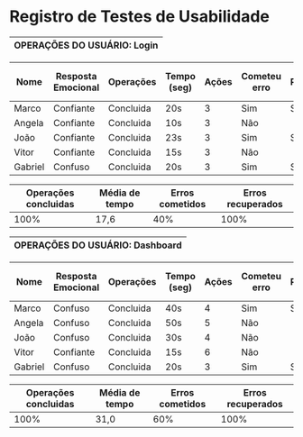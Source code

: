 # Registro de Testes de Usabilidade

| OPERAÇÕES DO USUÁRIO: Login  |
| --------------------- | 

| Nome        | Resposta Emocional  | Operações | Tempo (seg) | Ações | Cometeu erro| Se Recuperou do erro |
| --------------------- | ------------------- | ------------------ | ------------------- | ------------------- | --------------------------- | --------------- | 
| Marco | Confiante | Concluida | 20s | 3 | Sim | Sim |
| Angela | Confiante | Concluida | 10s | 3 | Não |    |
| João | Confiante | Concluida | 23s | 3 | Sim | Sim | 
| Vitor | Confiante | Concluida | 15s | 3 | Não |    | 
| Gabriel | Confuso | Concluida | 20s | 3 | Sim | Sim | 

| Operações concluidas      | Média de tempo     | Erros cometidos  | Erros recuperados |
| --------------------- | ------------------- | ------------------ | ------------------ | 
| 100%               | 17,6                    | 40%              | 100% |

| OPERAÇÕES DO USUÁRIO: Dashboard  |
| --------------------- | 

| Nome        | Resposta Emocional  | Operações | Tempo (seg) | Ações | Cometeu erro| Se Recuperou do erro |
| --------------------- | ------------------- | ------------------ | ------------------- | ------------------- | --------------------------- | --------------- | 
| Marco | Confuso | Concluida | 40s | 4 | Sim | Sim |
| Angela | Confuso | Concluida | 50s | 5 | Não |    |
| João | Confuso | Concluida | 30s | 4 | Não |  | 
| Vitor | Confiante | Concluida | 15s | 6 | Não |    | 
| Gabriel | Confuso | Concluida | 20s | 3 | Sim | Sim | 

| Operações concluidas      | Média de tempo     | Erros cometidos  | Erros recuperados |
| --------------------- | ------------------- | ------------------ | ------------------ | 
| 100%               | 31,0                   | 60%              | 100% |
                                              

